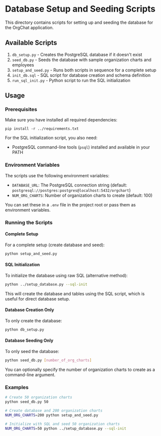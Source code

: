 # Database Setup and Seeding Scripts

This directory contains scripts for setting up and seeding the database for the OrgChat application.

## Available Scripts

1. `db_setup.py` - Creates the PostgreSQL database if it doesn't exist
2. `seed_db.py` - Seeds the database with sample organization charts and employees
3. `setup_and_seed.py` - Runs both scripts in sequence for a complete setup
4. `init_db.sql` - SQL script for database creation and schema definition
5. `run_sql_init.py` - Python script to run the SQL initialization

## Usage

### Prerequisites

Make sure you have installed all required dependencies:

```
pip install -r ../requirements.txt
```

For the SQL initialization script, you also need:
- PostgreSQL command-line tools (`psql`) installed and available in your PATH

### Environment Variables

The scripts use the following environment variables:

- `DATABASE_URL`: The PostgreSQL connection string (default: `postgresql://postgres:postgres@localhost:5432/orgchart`)
- `NUM_ORG_CHARTS`: Number of organization charts to create (default: 100)

You can set these in a `.env` file in the project root or pass them as environment variables.

### Running the Scripts

#### Complete Setup

For a complete setup (create database and seed):

```bash
python setup_and_seed.py
```

#### SQL Initialization

To initialize the database using raw SQL (alternative method):

```bash
python ../setup_database.py --sql-init
```

This will create the database and tables using the SQL script, which is useful for direct database setup.

#### Database Creation Only

To only create the database:

```bash
python db_setup.py
```

#### Database Seeding Only

To only seed the database:

```bash
python seed_db.py [number_of_org_charts]
```

You can optionally specify the number of organization charts to create as a command-line argument.

### Examples

```bash
# Create 50 organization charts
python seed_db.py 50

# Create database and 200 organization charts
NUM_ORG_CHARTS=200 python setup_and_seed.py

# Initialize with SQL and seed 50 organization charts
NUM_ORG_CHARTS=50 python ../setup_database.py --sql-init
``` 